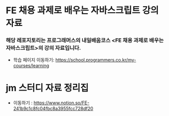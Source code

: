 # FE 채용 과제로 배우는 자바스크립트 강의 자료
### 해당 레포지토리는 프로그래머스의 내일배움코스 <FE 채용 과제로 배우는 자바스크립트>의 강의 자료입니다.
- 학습 페이지 이동하기: https://school.programmers.co.kr/my-courses/learning


# jm 스터디 자료 정리집
- 이동하기 : https://www.notion.so/FE-241b9c1c8fc04fbc8a3955fcc728df20